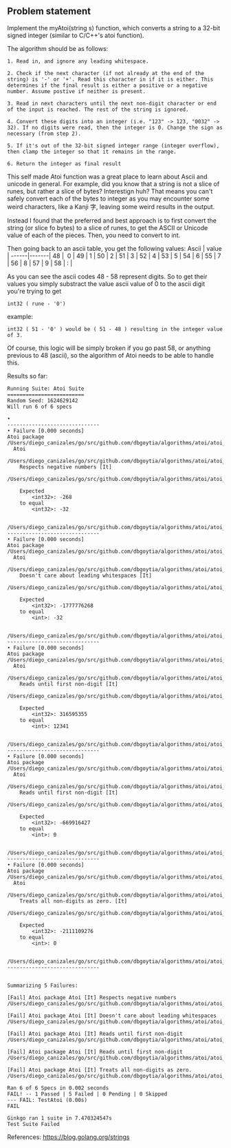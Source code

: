 Problem statement
---------------

Implement the myAtoi(string s) function, which converts a string to a 32-bit signed integer (similar to C/C++'s atoi function).
	
The algorithm should be as follows:

    1. Read in, and ignore any leading whitespace.

    2. Check if the next character (if not already at the end of the string) is '-' or '+'. Read this character in if it is either. This determines if the final result is either a positive or a negative number. Assume postive if neither is present.

    3. Read in next characters until the next non-digit character or end of the input is reached. The rest of the string is ignored.

    4. Convert these digits into an integer (i.e. "123" -> 123, "0032" -> 32). If no digits were read, then the integer is 0. Change the sign as necessary (from step 2).

    5. If it's out of the 32-bit signed integer range (integer overflow), then clamp the integer so that it remains in the range.

    6. Return the integer as final result


This self made Atoi function was a great place to learn about Ascii and unicode in general. For example, did you know that a string is not a slice of runes, but rather a slice of bytes? Interestign huh? That means you can't safely convert each of the bytes to integer as you may encounter some weird characters, like a Kanji 字, leaving some weird results in the output.

Instead I found that the preferred and best approach is to first convert the string (or slice fo bytes) to a slice of runes, to get the ASCII or Unicode value of each of the pieces. Then, you need to convert to int.

Then going back to an ascii table, you get the following values:
Ascii | value |
------|-------|
48    |   0   |
49    |   1   |
50    |   2   |
51    |   3   |
52    |   4   |
53    |   5   |
54    |   6   |
55    |   7   |
56    |   8   |
57    |   9   |
58    |   :   |  

As you can see the ascii codes 48 - 58 represent digits. So to get their values you simply substract the value ascii value of 0 to the ascii digit you're trying to get

```
int32 ( rune - '0')
```
example:
```
int32 ( 51 - '0' ) would be ( 51 - 48 ) resulting in the integer value of 3.
```

Of course, this logic will be simply broken if you go past 58, or anything previous to 48 (ascii), so the algorithm of Atoi needs to be able to handle this.



Results so far:
```
Running Suite: Atoi Suite
=========================
Random Seed: 1624629142
Will run 6 of 6 specs

•
------------------------------
• Failure [0.000 seconds]
Atoi package
/Users/diego_canizales/go/src/github.com/dbgoytia/algorithms/atoi/atoi_test.go:10
  Atoi
  /Users/diego_canizales/go/src/github.com/dbgoytia/algorithms/atoi/atoi_test.go:18
    Respects negative numbers [It]
    /Users/diego_canizales/go/src/github.com/dbgoytia/algorithms/atoi/atoi_test.go:19

    Expected
        <int32>: -268
    to equal
        <int32>: -32

    /Users/diego_canizales/go/src/github.com/dbgoytia/algorithms/atoi/atoi_test.go:20
------------------------------
• Failure [0.000 seconds]
Atoi package
/Users/diego_canizales/go/src/github.com/dbgoytia/algorithms/atoi/atoi_test.go:10
  Atoi
  /Users/diego_canizales/go/src/github.com/dbgoytia/algorithms/atoi/atoi_test.go:24
    Doesn't care about leading whitespaces [It]
    /Users/diego_canizales/go/src/github.com/dbgoytia/algorithms/atoi/atoi_test.go:25

    Expected
        <int32>: -1777776268
    to equal
        <int>: -32

    /Users/diego_canizales/go/src/github.com/dbgoytia/algorithms/atoi/atoi_test.go:26
------------------------------
• Failure [0.000 seconds]
Atoi package
/Users/diego_canizales/go/src/github.com/dbgoytia/algorithms/atoi/atoi_test.go:10
  Atoi
  /Users/diego_canizales/go/src/github.com/dbgoytia/algorithms/atoi/atoi_test.go:30
    Reads until first non-digit [It]
    /Users/diego_canizales/go/src/github.com/dbgoytia/algorithms/atoi/atoi_test.go:31

    Expected
        <int32>: 316595355
    to equal
        <int>: 12341

    /Users/diego_canizales/go/src/github.com/dbgoytia/algorithms/atoi/atoi_test.go:32
------------------------------
• Failure [0.000 seconds]
Atoi package
/Users/diego_canizales/go/src/github.com/dbgoytia/algorithms/atoi/atoi_test.go:10
  Atoi
  /Users/diego_canizales/go/src/github.com/dbgoytia/algorithms/atoi/atoi_test.go:36
    Reads until first non-digit [It]
    /Users/diego_canizales/go/src/github.com/dbgoytia/algorithms/atoi/atoi_test.go:37

    Expected
        <int32>: -669916427
    to equal
        <int>: 0

    /Users/diego_canizales/go/src/github.com/dbgoytia/algorithms/atoi/atoi_test.go:38
------------------------------
• Failure [0.000 seconds]
Atoi package
/Users/diego_canizales/go/src/github.com/dbgoytia/algorithms/atoi/atoi_test.go:10
  Atoi
  /Users/diego_canizales/go/src/github.com/dbgoytia/algorithms/atoi/atoi_test.go:42
    Treats all non-digits as zero. [It]
    /Users/diego_canizales/go/src/github.com/dbgoytia/algorithms/atoi/atoi_test.go:43

    Expected
        <int32>: -2111109276
    to equal
        <int>: 0

    /Users/diego_canizales/go/src/github.com/dbgoytia/algorithms/atoi/atoi_test.go:44
------------------------------


Summarizing 5 Failures:

[Fail] Atoi package Atoi [It] Respects negative numbers 
/Users/diego_canizales/go/src/github.com/dbgoytia/algorithms/atoi/atoi_test.go:20

[Fail] Atoi package Atoi [It] Doesn't care about leading whitespaces 
/Users/diego_canizales/go/src/github.com/dbgoytia/algorithms/atoi/atoi_test.go:26

[Fail] Atoi package Atoi [It] Reads until first non-digit 
/Users/diego_canizales/go/src/github.com/dbgoytia/algorithms/atoi/atoi_test.go:32

[Fail] Atoi package Atoi [It] Reads until first non-digit 
/Users/diego_canizales/go/src/github.com/dbgoytia/algorithms/atoi/atoi_test.go:38

[Fail] Atoi package Atoi [It] Treats all non-digits as zero. 
/Users/diego_canizales/go/src/github.com/dbgoytia/algorithms/atoi/atoi_test.go:44

Ran 6 of 6 Specs in 0.002 seconds
FAIL! -- 1 Passed | 5 Failed | 0 Pending | 0 Skipped
--- FAIL: TestAtoi (0.00s)
FAIL

Ginkgo ran 1 suite in 7.470324547s
Test Suite Failed
```



References:
https://blog.golang.org/strings